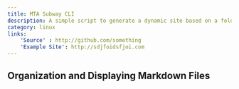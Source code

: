 ```yaml
---
title: MTA Subway CLI
description: A simple script to generate a dynamic site based on a folder hierarchy of Markdown files. Ideal for genreating small textual sites.
category: linux
links:
    'Source' : http://github.com/something
    'Example Site': http://sdjfoidsfjoi.com
---
```

## Organization and Displaying Markdown Files
